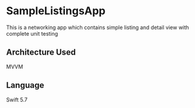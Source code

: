 # SampleListingsApp #
This is a networking app which contains simple listing and detail view with complete unit testing

## Architecture Used ##
MVVM

## Language ##
Swift 5.7
